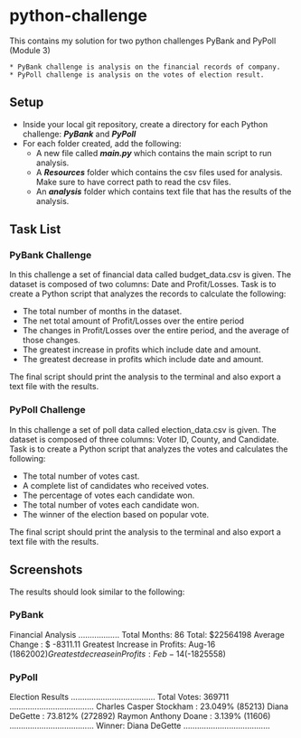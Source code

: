 # **python-challenge**

This contains my solution for two python challenges PyBank and PyPoll (Module 3)

    * PyBank challenge is analysis on the financial records of company.
    * PyPoll challenge is analysis on the votes of election result.

## **Setup**

* Inside your local git repository, create a directory for each Python challenge: ***PyBank*** and ***PyPoll***
* For each folder created, add the following:
    * A new file called ***main.py*** which contains the main script to run analysis.
    * A ***Resources*** folder which contains the csv files used for analysis. Make sure to have correct path to read the csv files.
    * An ***analysis*** folder which contains text file that has the results of the analysis.

## **Task List**
### **PyBank Challenge**

In this challenge a set of financial data called budget_data.csv is given. The dataset is composed of two columns: Date and Profit/Losses. Task is to create a Python script that analyzes the records to calculate the following:

* The total number of months in the dataset.
* The net total amount of Profit/Losses over the entire period
* The changes in Profit/Losses over the entire period, and the average of those changes.
* The greatest increase in profits which include date and amount.
* The greatest decrease in profits which include date and amount.

The final script should print the analysis to the terminal and also export a text file with the results.


### **PyPoll Challenge**

In this challenge a set of poll data called election_data.csv is given. The dataset is composed of three columns: Voter ID, County, and Candidate. Task is to create a Python script that analyzes the votes and calculates the following:

* The total number of votes cast.
* A complete list of candidates who received votes.
* The percentage of votes each candidate won.
* The total number of votes each candidate won.
* The winner of the election based on popular vote.

The final script should print the analysis to the terminal and also export a text file with the results.

## **Screenshots**

The results should look similar to the following:

### **PyBank**

Financial Analysis
..................
Total Months: 86
Total: $22564198
Average Change : $ -8311.11
Greatest Increase in Profits: Aug-16  ($1862002)
Greatest decrease in Profits: Feb-14  ($-1825558)

### **PyPoll**

Election Results
.....................................
Total Votes: 369711
.....................................
Charles Casper Stockham : 23.049% (85213)
Diana DeGette : 73.812% (272892)
Raymon Anthony Doane : 3.139% (11606)
.....................................
Winner: Diana DeGette
......................................






    

     





